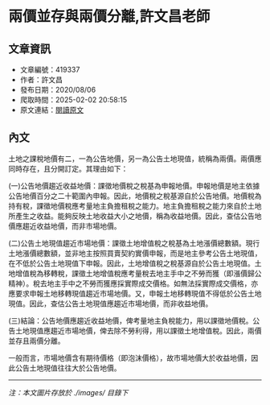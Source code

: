 # 兩價並存與兩價分離,許文昌老師

## 文章資訊
- 文章編號：419337
- 作者：許文昌
- 發布日期：2020/08/06
- 爬取時間：2025-02-02 20:58:15
- 原文連結：[閱讀原文](https://real-estate.get.com.tw/Columns/detail.aspx?no=419337)

## 內文
土地之課稅地價有二，一為公告地價，另一為公告土地現值，統稱為兩價。兩價應同時存在，且分開訂定。其理由如下：

(一)公告地價趨近收益地價：課徵地價稅之稅基為申報地價。申報地價是地主依據公告地價百分之二十範圍內申報。因此，地價稅之稅基源自於公告地價。地價稅為持有稅，課徵地價稅應考量地主負擔租稅之能力。地主負擔租稅之能力來自於土地所產生之收益。能夠反映土地收益大小之地價，稱為收益地價。因此，查估公告地價應趨近收益地價，而非市場地價。

(二)公告土地現值趨近市場地價：課徵土地增值稅之稅基為土地漲價總數額。現行土地漲價總數額，並非地主按照買賣契約實價申報，而是地主參考公告土地現值，在不低於公告土地現值下申報。因此，土地增值稅之稅基源自於公告土地現值。土地增值稅為移轉稅，課徵土地增值稅應考量稅去地主手中之不勞而獲（即漲價歸公精神）。稅去地主手中之不勞而獲應採實際成交價格。如無法採實際成交價格，亦應要求申報土地移轉現值趨近市場地價。又，申報土地移轉現值不得低於公告土地現值。因此，查估公告土地現值應趨近市場地價，而非收益地價。

(三)結論：公告地價應趨近收益地價，俾考量地主負稅能力，用以課徵地價稅。公告土地現值應趨近市場地價，俾去除不勞利得，用以課徵土地增值稅。因此，兩價並存且兩價分離。

一般而言，市場地價含有期待價格（即泡沫價格），故市場地價大於收益地價，因此公告土地現值往往大於公告地價。

---
*注：本文圖片存放於 ./images/ 目錄下*
